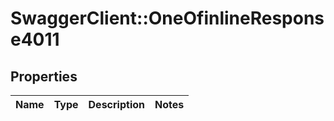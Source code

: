 # SwaggerClient::OneOfinlineResponse4011

## Properties
Name | Type | Description | Notes
------------ | ------------- | ------------- | -------------

